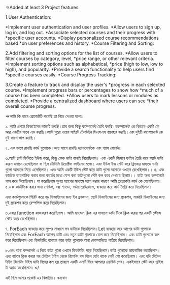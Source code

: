 =>Added at least 3 Project features:

1.User Authentication:

*Implement user authentication and user profiles.
*Allow users to sign up, log in, and log out.
*Associate selected courses and their progress with *specific user accounts.
*Display personalized course recommendations based *on user preferences and history.
*Course Filtering and Sorting:

2.Add filtering and sorting options for the list of courses.
*Allow users to filter courses by category, level, *price range, or other relevant criteria.
*Implement sorting options such as alphabetical, *price (high to low, low to high), and popularity.
*Provide a search functionality to help users find *specific courses easily.
*Course Progress Tracking:

3.Create a feature to track and display the user's *progress in each selected course.
*Implement progress bars or percentages to show how *much of a course has been completed.
*Allow users to mark lessons or modules as completed.
*Provide a centralized dashboard where users can see 
*their overall course progress.




=>আমি কি ভাবে প্রোজেক্টটি করেছি তা নিচে দেওয়া হলোঃ

১.  আমি প্রথমে ডিজাইনের কাজটি করছি।তার জন্য কিছু কম্পোনেন্ট তৈরি করছি।কম্পোনেন্ট এর ভিতরে একটি কে আর একটির সাথে এড করছি।আমি পুরো ওয়েব সাইটে টেলউইন সিএসএস ব্যাবহার করছি।এবং দুইটি কম্পোনেন্ট কে দুই ভাগে ভাগ করছি। 

২. এক ভাগে রাখছি কার্ড গুলোকে।অন্য ভাগে রাখছি ড্যাশবোর্ডকে এবং গ্যাস বোর্ডের। 

৩.আমি চ্যাট ডিপিতে ইউজ করে, কিছু ফেক ডাটা বানাই নিয়েছিলাম। এবং একটি জিসান ফাইল তৈরি করে ফ্যাট ডাটা করুন ওখানে রেখেছিলাম যা ছিল টোটালি রিয়েক্টিভ ফাইলের মধ্যে। 
এবং ইউস ইজ স্টেট  করে ফ্রিজের মাধ্যমে ডাটা গুলো আমাকে নিয়ে এসেছিলাম। এবং আমি একটি ইউস স্টেট  করে ডাটা গুলো আমাকে ওখানে রেখেছিলাম।। 
৪. এবং কার্ডকে ডায়নামিক করার জন্য কার্ডের মধ্যে ফেস করা ডাটাগুলো স্টেট কল করে দেখায়ে ছিলাম।। 
ডাটা অন্য কম্পনেটে পাস করে দিয়েছিলাম। যা করেছিলাম মূলত ম্যাপের মাধ্যমে ম্যাপ করার কারণে আমি প্রত্যেকটা কার্ড  কে পেয়েছিলাম। 
৫.এবং কার্ডটিকে করার জন্য পেডিল, বক্স শ্যাডো,  বর্ডার রেডিয়ারস,  ব্যবহার করে কার্ড তৈরি করে নিয়েছিলাম। 

এবং কার্ডগুলোকে গিরিট করে বড় ডিভাইসের জন্য ইন ফ্রাকশন, ছোট ডিভাইসের জন্য ফ্রাকশন, মাঝারি ডিভাইসের জন্য দুই ফ্রাকশন  করে রেস্পন্সিভ করে নিয়েছিলাম।

৬.এবার function কাজকরণ করেছিলাম। আমি হ্যান্ডেল ক্লিক এর মাধ্যমে ডাটা টিকে ক্লিক করার পর একটি স্টেজে স্টোর করে রেখেছিলাম।

৭. ForEach ব্যবহার করে লুপের মাধ্যমে সব ডাটাকে নিয়েছিলাম।Let ব্যবহার করে আগের ডাটা গুলোকে নিয়েছিলাম এবং ForEach আগের ডাটা এবং নতুন ডাটা গুলোকে যোগ করে দিয়েছিলাম। এবং ডাটা গুলোকে কল করে দিয়েছিলাম এবং ডিকটারিং ব্যবহার করে ডাটা গুলোকে অন্য কোম্পানিতে পাঠিয়ে দিয়েছিলাম। 

৮.এবং অন্য কম্পনেন্ট এ গিয়ে 
ডাটা গুলো ওখানে  ডিকটারিং পড়ে নিয়েছিলাম।ডাটা গুলোকে ডায়নামিক করেছিলাম। এবং বাটনে ক্লিক করার পর টোটাল টাইম থেকে রিমেনিং বাদ দিলে যেটা থাকে সেটি শো করেছিলাম। এবং যদি টোটাল টাইম রিমেনিং টাইম ডাটা বিষের কম হয় তাহলে একটি এলার্ট দিবে আপনার ক্রেডিট শেষ। একইভাবে স্টেট করে প্রাইস টা অ্যাড করেছিলাম।</



এই ছিল আমার প্রজেক্ট এর বিস্তারিত।
 ধন্যবাদ
